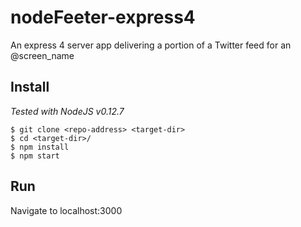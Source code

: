 # nodeFeeter-express4

An express 4 server app delivering a portion of a Twitter feed for an @screen_name

## Install

*Tested with NodeJS v0.12.7*

    $ git clone <repo-address> <target-dir>
    $ cd <target-dir>/
    $ npm install
    $ npm start

## Run

Navigate to localhost:3000
